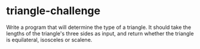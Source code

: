 # triangle-challenge

Write a program that will determine the type of a triangle. It should take the lengths of the triangle's three sides as input, and return whether the triangle is equilateral, isosceles or scalene.
